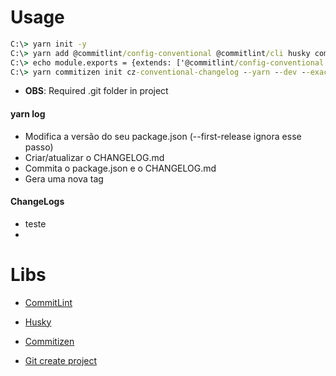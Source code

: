 # Usage

```cmd
C:\> yarn init -y
C:\> yarn add @commitlint/config-conventional @commitlint/cli husky commitizen standard-version -D
C:\> echo module.exports = {extends: ['@commitlint/config-conventional']} > commitlint.config.js
C:\> yarn commitizen init cz-conventional-changelog --yarn --dev --exact
```

* **OBS**: Required .git folder in project

#### yarn log

* Modifica a versão do seu package.json (--first-release ignora esse passo)
* Criar/atualizar o CHANGELOG.md
* Commita o package.json e o CHANGELOG.md
* Gera uma nova tag

#### ChangeLogs

* teste
* 



# Libs

* [CommitLint](https://github.com/conventional-changelog/commitlint)
* [Husky](https://github.com/typicode/husky)
* [Commitizen](https://github.com/commitizen/cz-cli)

* [Git create project](https://docs.gitlab.com/ee/gitlab-basics/create-project.html)